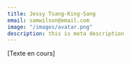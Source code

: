 ```yaml
---
title: Jessy Tsang-King-Sang
email: samwilson@email.com
image: "/images/avatar.png"
description: this is meta description
---
```


[Texte en cours]